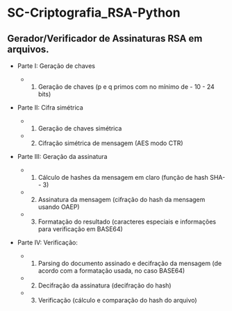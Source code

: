 # SC-Criptografia_RSA-Python
## Gerador/Verificador de Assinaturas RSA em arquivos.

* Parte I: Geração de chaves
	- 1. Geração de chaves (p e q primos com no mínimo de 	- 10	- 24 bits)
  
* Parte II: Cifra simétrica
	- 1. Geração de chaves simétrica
	- 2. Cifração simétrica de mensagem (AES modo CTR)
  
* Parte III: Geração da assinatura
	- 1. Cálculo de hashes da mensagem em claro (função de hash SHA-	- 3)
	- 2. Assinatura da mensagem (cifração do hash da mensagem usando OAEP)
	- 3. Formatação do resultado (caracteres especiais e informações para verificação em BASE64)
  
* Parte IV: Verificação:
	- 1. Parsing do documento assinado e decifração da mensagem (de acordo com a
formatação usada, no caso BASE64)
	- 2. Decifração da assinatura (decifração do hash)
	- 3. Verificação (cálculo e comparação do hash do arquivo)
